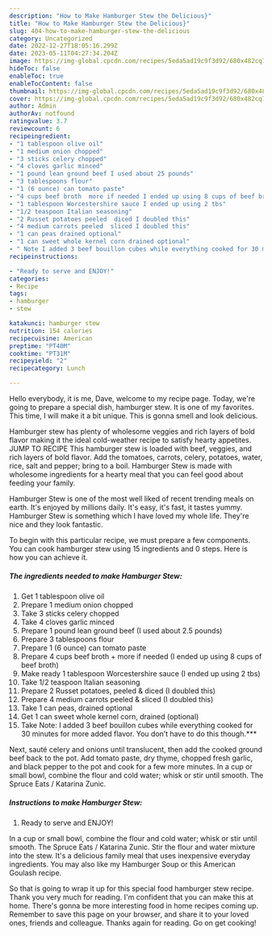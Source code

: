 ```yaml
---
description: "How to Make Hamburger Stew the Delicious}"
title: "How to Make Hamburger Stew the Delicious}"
slug: 404-how-to-make-hamburger-stew-the-delicious
category: Uncategorized
date: 2022-12-27T18:05:16.299Z
date: 2023-05-11T04:27:34.204Z
image: https://img-global.cpcdn.com/recipes/5eda5ad19c9f3d92/680x482cq70/hamburger-stew-recipe-main-photo.jpg
hideToc: false
enableToc: true
enableTocContent: false
thumbnail: https://img-global.cpcdn.com/recipes/5eda5ad19c9f3d92/680x482cq70/hamburger-stew-recipe-main-photo.jpg
cover: https://img-global.cpcdn.com/recipes/5eda5ad19c9f3d92/680x482cq70/hamburger-stew-recipe-main-photo.jpg
author: Admin
authorAv: notfound
ratingvalue: 3.7
reviewcount: 6
recipeingredient:
- "1 tablespoon olive oil"
- "1 medium onion chopped"
- "3 sticks celery chopped"
- "4 cloves garlic minced"
- "1 pound lean ground beef I used about 25 pounds"
- "3 tablespoons flour"
- "1 (6 ounce) can tomato paste"
- "4 cups beef broth  more if needed I ended up using 8 cups of beef broth"
- "1 tablespoon Worcestershire sauce I ended up using 2 tbs"
- "1/2 teaspoon Italian seasoning"
- "2 Russet potatoes peeled  diced I doubled this"
- "4 medium carrots peeled  sliced I doubled this"
- "1 can peas drained optional"
- "1 can sweet whole kernel corn drained optional"
- " Note I added 3 beef bouillon cubes while everything cooked for 30 minutes for more added flavor You dont have to do this though"
recipeinstructions:

- "Ready to serve and ENJOY!"
categories:
- Recipe
tags:
- hamburger
- stew

katakunci: hamburger stew 
nutrition: 154 calories
recipecuisine: American
preptime: "PT40M"
cooktime: "PT31M"
recipeyield: "2"
recipecategory: Lunch

---
```



Hello everybody, it is me, Dave, welcome to my recipe page. Today, we're going to prepare a special dish, hamburger stew. It is one of my favorites. This time, I will make it a bit unique. This is gonna smell and look delicious.

Hamburger stew has plenty of wholesome veggies and rich layers of bold flavor making it the ideal cold-weather recipe to satisfy hearty appetites. JUMP TO RECIPE This hamburger stew is loaded with beef, veggies, and rich layers of bold flavor. Add the tomatoes, carrots, celery, potatoes, water, rice, salt and pepper; bring to a boil. Hamburger Stew is made with wholesome ingredients for a hearty meal that you can feel good about feeding your family.

Hamburger Stew is one of the most well liked of recent trending meals on earth. It's enjoyed by millions daily. It's easy, it's fast, it tastes yummy. Hamburger Stew is something which I have loved my whole life. They're nice and they look fantastic.


To begin with this particular recipe, we must prepare a few components. You can cook hamburger stew using 15 ingredients and 0 steps. Here is how you can achieve it.

<!--inarticleads1-->

##### The ingredients needed to make Hamburger Stew:

1. Get 1 tablespoon olive oil
1. Prepare 1 medium onion chopped
1. Take 3 sticks celery chopped
1. Take 4 cloves garlic minced
1. Prepare 1 pound lean ground beef (I used about 2.5 pounds)
1. Prepare 3 tablespoons flour
1. Prepare 1 (6 ounce) can tomato paste
1. Prepare 4 cups beef broth + more if needed (I ended up using 8 cups of beef broth)
1. Make ready 1 tablespoon Worcestershire sauce (I ended up using 2 tbs)
1. Take 1/2 teaspoon Italian seasoning
1. Prepare 2 Russet potatoes, peeled &amp; diced (I doubled this)
1. Prepare 4 medium carrots peeled &amp; sliced (I doubled this)
1. Take 1 can peas, drained optional
1. Get 1 can sweet whole kernel corn, drained (optional)
1. Take  Note: I added 3 beef bouillon cubes while everything cooked for 30 minutes for more added flavor. You don’t have to do this though.***


Next, sauté celery and onions until translucent, then add the cooked ground beef back to the pot. Add tomato paste, dry thyme, chopped fresh garlic, and black pepper to the pot and cook for a few more minutes. In a cup or small bowl, combine the flour and cold water; whisk or stir until smooth. The Spruce Eats / Katarina Zunic. 

<!--inarticleads2-->

##### Instructions to make Hamburger Stew:


1. Ready to serve and ENJOY!

In a cup or small bowl, combine the flour and cold water; whisk or stir until smooth. The Spruce Eats / Katarina Zunic. Stir the flour and water mixture into the stew. It&#39;s a delicious family meal that uses inexpensive everyday ingredients. You may also like my Hamburger Soup or this American Goulash recipe. 

So that is going to wrap it up for this special food hamburger stew recipe. Thank you very much for reading. I'm confident that you can make this at home. There's gonna be more interesting food in home recipes coming up. Remember to save this page on your browser, and share it to your loved ones, friends and colleague. Thanks again for reading. Go on get cooking!
